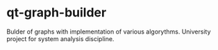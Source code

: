 # qt-graph-builder
Bulder of graphs with implementation of various algorythms. University project for system analysis discipline.
